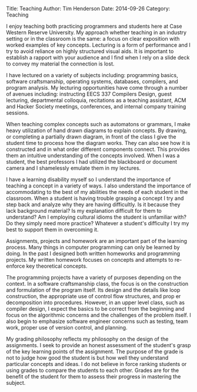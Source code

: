 Title: Teaching
Author: Tim Henderson
Date: 2014-09-26
Category: Teaching


I enjoy teaching both practicing programmers and students here at Case Western
Reserve University. My approach whether teaching in an industry setting or in
the classroom is the same: a focus on clear exposition with worked examples of
key concepts. Lecturing is a form of performance and I try to avoid reliance on
highly structured visual aids. It is important to establish a rapport with your
audience and I find when I rely on a slide deck to convey my material the
connection is lost.

I have lectured on a variety of subjects including: programming basics, software
craftsmanship, operating systems, databases, compilers, and program analysis. My
lecturing opportunities have come through a number of avenues including:
instructing EECS 337 Compilers Design, guest lecturing, departmental colloquia,
recitations as a teaching assistant, ACM and Hacker Society meetings,
conferences, and internal company training sessions.

When teaching complex concepts such as automatons or grammars, I make heavy
utilization of hand drawn diagrams to explain concepts. By drawing, or
completing a partially drawn diagram, in front of the class I give the student
time to process how the diagram works. They can also see how it is constructed
and in what order different components connect. This provides them an intuitive
understanding of the concepts involved. When I was a student, the best
professors I had utilized the blackboard or document camera and I shamelessly
emulate them in my lectures.

I have a learning disability myself so I understand the importance of teaching a
concept in a variety of ways. I also understand the importance of accommodating
to the best of my abilities the needs of each student in the classroom. When a
student is having trouble grasping a concept I try and step back and analyze why
they are having difficultly. Is it because they lack background material? Is my
explanation difficult for them to understand? Am I employing cultural idioms the
student is unfamiliar with? Do they simply need more practice? Whatever a
student's difficulty I try my best to support them in overcoming it.

Assignments, projects and homework are an important part of the learning
process. Many things in computer programming can only be learned by doing. In
the past I designed both written homeworks and programming projects. My written
homework focuses on concepts and attempts to re-enforce key theoretical
concepts.

The programming projects have a variety of purposes depending on the context.
In a software craftsmanship class, the focus is on the construction and
formulation of the program itself. Its design and the details like loop
construction, the appropriate use of control flow structures, and prop er
decomposition into procedures. However, in an upper level class, such as
compiler design, I expect the basics to be correct from the beginning and focus
on the algorithmic concerns and the challenges of the problem itself. I also
begin to emphasize software engineer concerns such as testing, team work, proper
use of version control, and planning.

My grading philosophy reflects my philosophy on the design of the assignments.
I seek to provide an honest assessment of the student's grasp of the key
learning points of the assignment. The purpose of the grade is not to judge how
good the student is but how well they understand particular concepts and ideas.
I do not believe in force ranking students or using grades to compare the
students to each other. Grades are for the benefit of the student for them to
assess their progress in mastering the subject.
